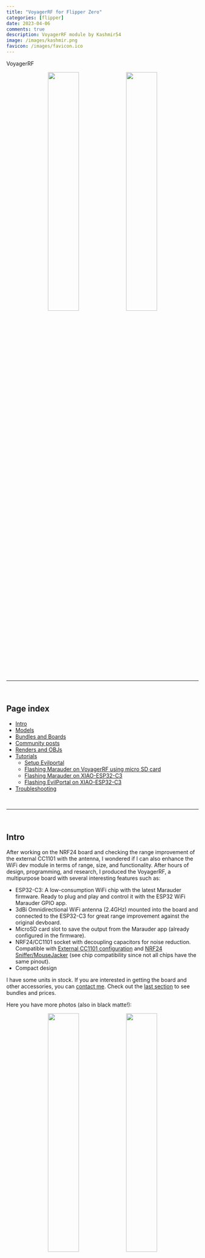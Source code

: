 ```yaml
---
title: "VoyagerRF for Flipper Zero"
categories: [flipper]
date: 2023-04-06
comments: true
description: VoyagerRF module by Kashmir54
image: /images/kashmir.png
favicon: /images/favicon.ico
---
```


<p class="vera">VoyagerRF</p>

<div display="grid" align="center">
  <img src="/images/flipper/voyager_white_1.jpg" class="main" width="40%"/>
  <img src="/images/flipper/voyager_black_0.jpg" class="main" width="40%"/>
</div>

<br>

---

<br>

## Page index

- [Intro](#intro)
- [Models](#models)
- [Bundles and Boards](#bundles-and-boards)
- [Community posts](#community-posts)
- [Renders and OBJs](#renders-objs-and-3d-cases)
- [Tutorials](#tutorials)
  - [Setup Evilportal](#rogueap--evilportal)
  - [Flashing Marauder on VoyagerRF using micro SD card](#flashing-marauder-on-voyagerrf-using-micro-sd-card)
  - [Flashing Marauder on XIAO-ESP32-C3](#flashing-marauder-on-xiao-esp32-c3)
  - [Flashing EvilPortal on XIAO-ESP32-C3](#flashing-evilportal-on-xiao-esp32-c3)
- [Troubleshooting](#troubleshooting)


<br>

---

<br>


## Intro

After working on the NRF24 board and checking the range improvement of the external CC1101 with the antenna, I wondered if I can also enhance the WiFi dev module in terms of range, size, and functionality. After hours of design, programming, and research, I produced the VoyagerRF, a multipurpose board with several interesting features such as:

- ESP32-C3: A low-consumption WiFi chip with the latest Marauder firmware. Ready to plug and play and control it with the ESP32 WiFi Marauder GPIO app.
- 3dBi Omnidirectional WiFi antenna (2.4GHz) mounted into the board and connected to the ESP32-C3 for great range improvement against the original devboard.
- MicroSD card slot to save the output from the Marauder app (already configured in the firmware).
- NRF24/CC1101 socket with decoupling capacitors for noise reduction. Compatible with [External CC1101 configuration](https://github.com/quen0n/flipperzero-ext-cc1101) and [NRF24 Sniffer/MouseJacker](https://github.com/UberGuidoZ/Flipper/blob/main/GPIO/ReadMe.md#nrf24l01--mousejack-pinout---8-pin) (see chip compatibility since not all chips have the same pinout).
- Compact design 

I have some units in stock. If you are interested in getting the board and other accessories, you can [contact me](mailto:kashmir_54@hotmail.com). Check out the [last section](#bundles-and-boards) to see bundles and prices.

Here you have more photos (also in black matte!):

<div display="grid" align="center">
  <img src="/images/flipper/voyager_white_5.jpg" width="40%"/>
  <img src="/images/flipper/voyager_white_2.jpg" width="40%"/>
</div>

<br>

---

<br>

## Models

Currently, I am building two models. The first one (normal) is focused on capabilities and range, and it includes an SMA connector to attach a 2.4GHz antenna. This increases the range significantly against the original dev board and any other PCB antennas. 
The second one (mini) is focused on portability and features a flat antenna in the back connected to the ESP32C3. This increases substantially the range in comparison to the original dev board, which makes it an interesting option. Here you have some pictures for the mini board:

<div display="grid" align="center">
  <img src="/images/flipper/voyagermini_black.jpg" width="40%"/>
  <img src="/images/flipper/voyagermini_black_back.jpg" width="40%"/>
</div>

<br>

---

<br>

# Bundles and Boards

If you are interested in getting the board and other accessories, you can [contact me](mailto:kashmir_54@hotmail.com) on my email kashmir_54@hotmail.com and I will get back to you!

## VoyagerRF Complete Pack / 70€

Available in black or white. Antennas can be black or white, as you prefer.

Includes:

- VoyagerRF board with Marauder Firmware preinstalled (v0.11.0)
- SMA Connector for ESP32C3 soldered into the PCB
- 3dBi Omni Antenna (2.4GHz)
- 3dBi Helical Antenna (433Mhz) 
- CC1101 module
- NRF24 module

<div display="grid" align="center">
  <img src="/images/flipper/models/white_3.jpg" width="40%"/>
  <img src="/images/flipper/models/black_3.jpg" width="40%"/>
</div>

<br>

## VoyagerRF mini Complete Pack / 65€

Available in black or white. Antennas can be black or white, as you prefer. 

Includes:

- VoyagerRF board with Marauder Firmware preinstalled (v0.11.0)
- Flat WiFi antenna
- 3dBi Omni Antenna (2.4GHz)
- 3dBi Helical Antenna (433Mhz) 
- CC1101 module
- NRF24 module

<div display="grid" align="center">
  <img src="/images/flipper/models/mini_white_pack_0.jpg" width="40%"/>
  <img src="/images/flipper/models/mini_black_pack_0.jpg" width="40%"/>
</div>

<br>

## VoyagerRF / 45€

Available in black or white. The antenna can be black or white, as you prefer.

Includes:

- VoyagerRF board with Marauder Firmware preinstalled (v0.11.0)
- SMA Connector for ESP32C3 soldered into the PCB
- 3dBi Omni Antenna (2.4GHz)

<div display="grid" align="center">
  <img src="/images/flipper/voyager_white_2.jpg" width="40%"/>
  <img src="/images/flipper/voyager_black_0.jpg" width="40%"/>
</div>

<br>

## VoyagerRF mini / 40€

Available in black or white. The antenna can be black or white, as you prefer.

Includes:

- VoyagerRF board with Marauder Firmware preinstalled (v0.11.0)
- Flat WiFi antenna

<div display="grid" align="center">
  <img src="/images/flipper/voyagermini_white_0.jpg" width="40%"/>
  <img src="/images/flipper/voyagermini_black.jpg" width="40%"/>
</div>

<br>

---

<br>


# Community posts

Thanks for sharing the VoyagerRF over the internet! This little project got some awesome backers posting on reddit about it, go check them out!

- [Original post](https://www.reddit.com/r/flipperzero/comments/12hfs8t/voyagerrf_a_multipurpose_gpio_board_based_on/)

- [Post by u/Cyber-bros](https://www.reddit.com/r/flipperzero/comments/1375tcj/which_color_would_you_get_white_or_black/)

- [Post by u/Deauther94](https://www.reddit.com/r/flipperzero/comments/12r7ub1/got_a_upgrade/)


<div display="grid" align="center">
  <img src="/images/flipper/reddit/cyber.png" width="40%"/>
  <img src="/images/flipper/reddit/deauth.png" width="40%"/>
</div>


<br>

---

<br>

## Renders, objs and 3D cases.

Many people asked me for the 3D model of the board to start creating some cases, I have uploaded the file and you can download the obj [here](https://kashmir54.github.io/assets/files/OBJ_PCB_VoyagerRF_v0.1.zip). 

Currently I don't have a 3D case design, if you create a 3D case, bear in mind the cable for the back antenna and the antenna itself! Also I will be grateful if you could share the 3D model with me or upload it to any of the free platforms (thingiverse or similars), so others can enjoy it. I will place the link and author in this blog.

- [VoyagerRF ver 0.1](https://kashmir54.github.io/assets/files/OBJ_PCB_VoyagerRF_v0.1.zip)

<p align="center">
  <img src="/images/flipper/voyager_render_v0.png" width="80%"/>
</p>


<br>

---

<br>


# Tutorials

In this section you can find resource to explore further this little board.

- [Setup Evilportal](#rogueap--evilportal)
- [Flashing Marauder on VoyagerRF using micro SD card](#flashing-marauder-on-voyagerrf-using-micro-sd-card)
- [Flashing XIAO-ESP32-C3](#flashing-marauder-on-xiao-esp32-c3)
- [Flashing EvilPortal on XIAO-ESP32-C3](#flashing-evilportal-on-xiao-esp32-c3)

## Getting started

What can you do with the VoyagerRF and the rest of the modules in the kit?

Possibilities are limitless! But here I will go over some ideas that you might find interesting and useful in some red teaming tasks.

<div class="error">

<b>DISCLAIMER:</b> These tutorials and information are solely for educational purposes and not an intended use of the device. They provide a hands-on experience in the field of cybersecurity and penetration testing. Any illegal use is strictly prohibited. Test on your own environment and with your own gear.

</div>

<br>

## RogueAP / Evilportal

<div>
<iframe width="560" height="315" src="https://www.youtube.com/embed/q-dpkW7P3o0" title="YouTube video player" frameborder="0" allow="accelerometer; autoplay; clipboard-write; encrypted-media; gyroscope; picture-in-picture; web-share" allowfullscreen></iframe>
</div>

A rogue access point is a wireless access point that has been installed on a secure network without explicit authorization from a local network administrator, whether added by a well-meaning employee or by a malicious attacker. [Wikipedia, Rogue Access Point](https://en.wikipedia.org/wiki/Rogue_access_point).

In this case, we can use the VoyagerRF and Marauder firmware to create a RogueAP to log user credentials. Requirements:

- [Unleashed Firmware](https://github.com/DarkFlippers/unleashed-firmware) (v060+) or any other firmware with [Marauder Companion app](https://github.com/0xchocolate/flipperzero-wifi-marauder) v0.6.0+ (\[ESP32\] WiFi Marauder app).
- [Marauder firmware (v0.11.0+)](https://github.com/justcallmekoko/ESP32Marauder/wiki/update-firmware) on you WiFi devboard
- WiFi devboard with micro SD card slot (or a VoyagerRF 😉)
- 32GB or less MicroSD card + USB adapter
- A computer or a device to load files into the VoyagerRF board micro SD card

Once you have all the requirements set you are good to go.

Steps:

**Step 1.** Set the configuration files.

You need two files to be placed on the MicroSD card: **ap.config.txt** and **index.html**. The first one holds the AP name (the WiFi name) and the second one stores the html code that will be displayed in the captive portal (the webpage that pops up when you connect to the WiFi).

For the ap.config.txt I will use this content:

```
Google Free Wifi
```

And for the index.html I have use a login form with Google's look and feel. You can choose any html you want, in this [Github repo](https://github.com/bigbrodude6119/flipper-zero-evil-portal/tree/main/portals) you will find many html files created by [roshanravan](https://github.com/roshanravan), download it and rename it to **index.html** .

```html
<!DOCTYPE html>
<html>
<head>
    ...
    <meta name="viewport" content="width=device-width,initial-scale=1,maximum-scale=1">
</head>
<body>
    <div class="login-container">
        <form action="/get" id="email-form-step">
            ...
            <h1>Sign in</h1>
            <h2>Use your Google Account</h2>
            <input name="email" type="text" class="g-input" placeholder="Email" required>
            <input name="password" type="password" class="g-input" placeholder="Password" required>
            <button class="gbtn-primary" type="submit">Next</button>
        </form>
    </div>
</body>
</html>

```

**Step 2.** Load the files into the MicroSD card.

Just that, place the two files in the root folder or the MicroSD card

**Step 3.** Eject the MicroSD card and plug it into the VoyagerRF board.

**Step 4.** Launch WiFi Marauder app on the flipper with the MicroSD card already plugged in and launch the portal.

**Step 5.** Test it out on your mobile phone, it will display the captive portal once connected. Here are some examples:

<div display="grid" align="center">
  <img src="/images/flipper/evilportal/amazon.jpg" width="30%"/>
  <img src="/images/flipper/evilportal/google.jpg" width="30%"/>
  <img src="/images/flipper/evilportal/microsoft.jpg" width="30%"/>
</div>

_Templates by [roshanravan](https://github.com/roshanravan)._

As easy as that! If you have any concerns, check out the YouTube video showing these steps!

<br>

## NRF24 Sniffer: Wireless BadUSB

TBA

<br>

## WiFi WPA Handshake: catch and crack

TBA

<br>

## Flashing Marauder on VoyagerRF using micro SD card

Since current update from source might be hard to compile and manage with the new dependencies, I have prepared the bin file to update from the SD on marauder firmware. If you got a VoyagerRF, you have Marauder firmware preinstalled, so you can perform this update. 

Here you have the video:

<div>
<iframe width="560" height="315" src="https://www.youtube.com/embed/JZKtMV9_qtk" title="YouTube video player" frameborder="0" allow="accelerometer; autoplay; clipboard-write; encrypted-media; gyroscope; picture-in-picture; web-share" allowfullscreen></iframe>
</div>

And these are the steps to update:

**Step 1.** Download the desired version of marauder from the following options:

| Version     | File       |
| ----------- | ----------- |
| v0.10.7   | [voyagerrf_marauder_v0_10_7.bin](https://kashmir54.github.io/assets/files/voyagerrf_marauder_v0_10_7.bin)      |
| v0.11.0-rc1   | [voyagerrf_marauder_v0_11_0.bin](https://kashmir54.github.io/assets/files/voyagerrf_marauder_v0_11_0.bin)      |
| v0.11.0-rc2   | [voyagerrf_marauder_v0_11_0_rc2.bin](https://kashmir54.github.io/assets/files/voyagerrf_marauder_v0_11_0_rc2.bin)      |
| v0.11.0-rc3   | [voyagerrf_marauder_v0_11_0_rc3.bin](https://kashmir54.github.io/assets/files/voyagerrf_marauder_v0_11_0_rc3.bin)      |

**Step 2.** Rename the file to **update.bin** and move it to your micro SD card (the one that will go to the VoyagerRF).

<p align="center">
  <img src="/images/flipper/update/file_sd.png" width="70%"/>
</p>

**Step 3.** Insert the micro SD card in the VoyagerRF and enter into the companion app (ESP32 WiFi Marauder app) and go to _Update_ option and select the sd option, hit enter, then if you have renamed the file correctly, the update will start:

<p align="center">
  <img src="/images/flipper/update/1_0_update.png" width="55%"/>
</p>

Updating...

<p align="center">
  <img src="/images/flipper/update/1_1_update.png" width="55%"/>
</p>

Reboot the Marauder and you can see the new version:

<p align="center">
  <img src="/images/flipper/update/1_2_update.png" width="55%"/>
</p>

And the evilportal command (if you got the v0.11.0+) ready to use:

<p align="center">
  <img src="/images/flipper/update/1_3_update.png" width="55%"/>
</p>

That's it, now we have to wait until companion app gets updated.


## Flashing Marauder on Xiao-ESP32-C3

Are you looking to explore further with the ESP32-C3? Then, let me share with you the flashing process and the different steps needed to shape the Arduino IDE environment.

<div class="warning">

<b>WARNING:</b> This tutorial is valid for Marauder v0.10.7 or before, version v0.11.0 requires tricky configurations that won't be explained in this page. If you already have marauder firmware, use the [update from micro SD card](#flashing-marauder-on-voyagerrf-using-micro-sd-card) option, it will be painless. If you installed evilportal or other firmware and you don't have the possibility to update from the micro sd card, I suggest you install this v0.10.0 version and then update from the sd card.

If you are going to flash the VoyagerRF's ESP32 or connect its USBC to your computer or to a power source, make sure to unplug the VoyagerRF from your flipper in order to avoid malfunctions or data corruption on your Flipper's micro SD card.

</div>


**Step 1.** Install [Arduino IDE](https://www.arduino.cc/en/software).

**Step 2.** Download [latests ESP32 Marauder source code](https://github.com/justcallmekoko/ESP32Marauder/releases/latest) and extract the ZIP content in a folder:

<p align="center">
  <img src="/images/flipper/marauder_src.png" width="80%"/>
</p>

**Step 3.** Go to the folder you have extracted, over esp32_marauder and open esp32_marauder.ino with ArduinoIDE:

<div class="note">

<b>ESP32Marauder-0.10.x > esp32_marauder > esp32_marauder.ino</b>

</div>

<p align="center">
  <img src="/images/flipper/open_ino.png" width="80%"/>
</p>

**Step 4.** Set up the libraries for Marauder:

We will install the firmware from the source code, therefore, we will need the libraries used in the Marauder. To do it, download the libraries as a zip as displayed in the following image:

<p align="center">
  <img src="/images/flipper/download.png" width="90%"/>
</p>

You gotta do it over all the following requirements:

- [lv_arduino](https://github.com/lvgl/lv_arduino)
- [LinkedList](https://github.com/ivanseidel/LinkedList)
- [TFT_eSPI](https://github.com/justcallmekoko/TFT_eSPI)
- [JPEGDecoder](https://github.com/Bodmer/JPEGDecoder)
- [NimBLE-Arduino](https://github.com/h2zero/NimBLE-Arduino)
- [Adafruit_NeoPixel](https://github.com/adafruit/Adafruit_NeoPixel)
- [ArduinoJson](https://github.com/bblanchon/ArduinoJson/archive/refs/tags/v6.18.2.zip)
- [SwitchLib](https://github.com/justcallmekoko/SwitchLib/archive/refs/tags/v1.1.1.zip)

Then to add the libraries go to the following menu and select the downloaded ZIPs one by one.

<p align="center">
  <img src="/images/flipper/add_lib.png" width="70%"/>
</p>

**Step 5.** Install _esp32 by Espressif Systems_ from the Boards Manager:

Currently, I found the ESP32 stable at version 2.0.9. Go to boards, search for esp32 and install version 2.0.9:

<p align="center">
  <img src="/images/flipper/esp32.png" width="50%"/>
</p>


**Step 6.** Modifying platform.txt for ESP32-C3 support:

As stated in the [ArduinoIDE setup instructions](https://github.com/justcallmekoko/ESP32Marauder/wiki/arduino-ide-setup#if-you-are-following-these-instructions-you-do-not-need-to-do-this), you have to modify the platform.txt. To do that, find the esp32 platform.txt on your system. It should be somewhere near this path:

<div class="note">

<b>C:\Users\your_user\AppData\Local\Arduino15\packages\esp32\hardware\esp32\2.0.6\platform.txt</b>

</div>

Now, add **-w** to build.extra_flags.esp32c3 option:

```bash
build.extra_flags.esp32c3=-w -DARDUINO_USB_MODE=1 -DARDUINO_USB_CDC_ON_BOOT={build.cdc_on_boot} ...
```

And add **-zmuldefs** to compiler.c.elf.libs.esp32c3 option:

```bash
compiler.c.elf.libs.esp32c3=-zmuldefs -lesp_ringbuf -lefuse -lesp_ipc -ldriver -lesp_pm ...
```

Save and restart Arduino IDE (if open).

**Step 7.** Change Micro SD Card pin

In the configs.h, change the MARAUDER_FLIPPER SD_CS definition to pin 4, since the VoyagerRF board is designed to work with CS pin in that GPIO:

```c
// SD DEFINITIONS
#ifdef MARAUDER_V4
  #define SD_CS 12
#endif

#ifdef MARAUDER_V6
  #define SD_CS 12
#endif

#ifdef MARAUDER_KIT
  #define SD_CS 12
#endif

#ifdef MARAUDER_MINI
  #define SD_CS 4
#endif

#ifdef MARAUDER_FLIPPER
  #define SD_CS 4 // Change from 10 to 4 here
#endif

#ifdef ESP32_LDDB
  #define SD_CS 4
#endif
```

**Step 8.** Set the board (XIAO-ESP32-C3)

Connect your VoyagerRF board (remember to disconnect it from the Flipper). Go to the boards menu and select the proper model (XIAO-ESP32-C3):

<p align="center">
  <img src="/images/flipper/xiao_esp32_option.png" width="80%"/>
</p>

Go over port and select the board that poped up when connected (don't mind the fingerprint, it will be a little bit random):

<p align="center">
  <img src="/images/flipper/port.png" width="70%"/>
</p>

The rest of the options are as follow:

| Setting     | Value       |
| ----------- | ----------- |
| USB CDC On Boot (important)   | Disabled      |
| CPU Frequency         | 160MHz (WiFi) |
| Core Debug Level      | None          |
| Erase All Flash...    | Disabled      |
| Flash Frequency       | 80 MHz        |
| Flash Mode            | QIO           |
| Flash Size            | 4MB (32Mb)    |
| Partition Scheme      | Minimal SPIFFS|
| Upload Speed          | 921600        |


**Step 9.** Hit Compile and Upload and all should run correctly. You should have this output if all went smoothly:

<p align="center">
  <img src="/images/flipper/output.png" width="80%"/>
</p>


## Flashing EvilPortal on Xiao-ESP32-C3

Many people have requested a guide for flashing ESP32C3 with new trending app, [EvilPortal](https://github.com/bigbrodude6119/flipper-zero-evil-portal). Following these steps you will achieve it.

<div class="warning">

<b>WARNING:</b> Marauder firmware (v0.11.0+) and Flipper's Marauder Companion app (v0.6.0+) already includes the evilportal within, so there is no need to have this Evilportal firmware. If you flash the VoyagerRF board with this standalone version you won't be able to use marauder until you flash it again. This steps were valid on version 0.0.2. Tutorial could get old as the version evolve.

</div>

**Step 1.** Install [Arduino IDE](https://www.arduino.cc/en/software).


**Step 2.** Download [latests evilportal release](https://github.com/bigbrodude6119/flipper-zero-evil-portal/releases/latest) specifically, we will need EvilPortal.ino. You might want to download evil_portal_sd_folder.zip and unleashed-.evil_portal.fap.zip since you need them for seting up your Flipper:

<p align="center">
  <img src="/images/flipper/evilportal/evilportal_src.png" width="90%"/>
</p>


**Step 3.** Open EvilPortal.ino with ArduinoIDE:

<p align="center">
  <img src="/images/flipper/evilportal/open_ino_2.png" width="80%"/>
</p>


**Step 4.** Set up the libraries for EvilPortal:

We will install the firmware from the source code, therefore, we will need the libraries used in the EvilPortal. To do it, download the libraries as a zip as displayed in the following image:

<p align="center">
  <img src="/images/flipper/evilportal/lib.png" width="90%"/>
</p>

You gotta do it over all the following libraries:

- [AsyncTCP](https://github.com/me-no-dev/AsyncTCP)
- [ESPAsyncWebServer](https://github.com/me-no-dev/ESPAsyncWebServer)

Then to add the libraries go to the following menu and select the downloaded ZIPs one by one.

<p align="center">
  <img src="/images/flipper/evilportal/install_lib.png" width="70%"/>
</p>

<p align="center">
  <img src="/images/flipper/evilportal/add_lib.png" width="70%"/>
</p>

**Step 5.** Install _esp32 by Espressif Systems_ from the Boards Manager:

Currently, I found the ESP32 stable at version 2.0.9. Go to boards, search for esp32 and install version 2.0.9:

<p align="center">
  <img src="/images/flipper/esp32.png" width="50%"/>
</p>

**Step 6** Modify AsyncWebSocket.cpp:

There is a bug in the ESPAsyncWebServer library for the ESP32C3, mainteiner has not fixed it, so we have to do it manually. 

Go to the folder where the file is, it should be something like this one:

<div class="note">

<b>NOTE:</b> C:\Users\youruser\Documents\Arduino\libraries\ESPAsyncWebServer-master\src

</div>

Then open the file and edit the following line:

<p align="center">
  <img src="/images/flipper/evilportal/edit.png" width="70%"/>
</p>

<p align="center">
  <img src="/images/flipper/evilportal/line.png" width="70%"/>
</p>

Replace it with the following typed return statement as shown in the following piece of code: _return IPAddress((uint32_t)0);_

```c
IPAddress AsyncWebSocketClient::remoteIP() {
    if(!_client) {
        return IPAddress((uint32_t)0);  //Before: return IPAddress(0U);
    }
    return _client->remoteIP();
}
```

Code and library wise you are all set, now move into board selection.


**Step 7** Set the board (XIAO-ESP32-C3)

Connect your VoyagerRF board (remember to disconnect it from the Flipper). Go to the boards menu and select the proper model (XIAO-ESP32-C3):

<p align="center">
  <img src="/images/flipper/evilportal/board.png" width="80%"/>
</p>

Go over port and select the board that poped up when connected (don't mind the fingerprint, it will be a little bit random):

<p align="center">
  <img src="/images/flipper/evilportal/port.png" width="70%"/>
</p>

The rest of the options are as follow:

| Setting     | Value       |
| ----------- | ----------- |
| USB CDC On Boot (important)   | Disabled      |
| CPU Frequency         | 160MHz (WiFi) |
| Core Debug Level      | None          |
| Erase All Flash...    | Disabled      |
| Flash Frequency       | 80 MHz        |
| Flash Mode            | QIO           |
| Flash Size            | 4MB (32Mb)    |
| Partition Scheme      | Minimal SPIFFS|
| Upload Speed          | 921600        |


If everything is successful, you should see the following messages:

<p align="center">
  <img src="/images/flipper/evilportal/ok.png" width="80%"/>
</p>

Now we can set up the rest of the environment.


**Step 8** Load APP (.fap) and set up data to your Flipper:

Connect your flipper, use the qFlipper app or other file explorer, then, get the unleashed-evil_portal.fap.zip we downloaded from the repo, unzip it, and drop it to the apps/gpio folder as shown in the image:

<p align="center">
  <img src="/images/flipper/evilportal/app.png" width="70%"/>
</p>

Do the same with the folder evil_portal_sd_folder.zip, unzip it, and drop the complete folder 

<p align="center">
  <img src="/images/flipper/evilportal/evil_folder.png" width="70%"/>
</p>

Within that folder you should have two files, ap.config.txt, where you have to place the AP name and the index.html, which is the page that is going to load when the Captive Portal is displayed in the phone.

And that's it, you are now able to plug the VoyagerRF and show up with the captive portal when clients connect. You can also save the logs to the flipper sd card with no issue:

<p align="center">
  <img src="/images/flipper/evilportal/set_up.jpg" width="80%"/>
</p>

We connect to the Wifi Network and the captive portal shows up:

<p align="center">
  <img src="/images/flipper/evilportal/captive_portal.jpg" width="80%"/>
</p>

Inseting the credentials and saving them to the log file:

<p align="center">
  <img src="/images/flipper/evilportal/logs.png" width="50%"/>
</p>


# Troubleshooting

- If the compilation output errors with duplicates variables and headers:

Check that the changes on platform.txt are correct and that you have restarted Arduino IDE.

- I'm connecting the module to the Flipper, but commands are not displaying anything:

Go to Tools > USB CDC On Boot and set "Disable" so the connection is set on the TX/RX ports instead of the USBC connector in the XIAO-ESP32-C3

- I'm trying to update, but it is not working.

Using a Samsung MicroSD card will cause Marauder not to boot, as stated on the [official wiki](https://github.com/justcallmekoko/ESP32Marauder/wiki/sd-update).

- I hit **scan** or other commands in ESP32 Wifi Marauder Companion and I get no output or I get a "Press BACK to send stopscan":

  - If you are using the VoyagerRF **WITH** the Micro SD card connected:
    
    This happens usually on Flipper's RogueMaster firmware. Go to GPIO and set _5V on GPIO_ to **ON**.

  - If you are using the VoyagerRF **WITHOUT** the Micro SD card connected:
    
    There is a bug on the Marauder v0.10.4 firmware or companion app. If there is no SD card connected, when booting (entering the ESP32 WiFi Marauder app), the ESP32 will be bugged, you can hit the reset button while being in the app and you can use the module as normal. Everytime you get into the app with no Micro SD card connected to the VoyagerRF, you will have to hit the reset button. I'm trying to work this out.

<p align="center">
  <img src="/images/flipper/reset_button.png" width="60%"/>
</p>

- The micro SD card is connected to the VoyagerRF, but no pcaps are being saved:

Do not use a micro SD card with more than 32GB, use 32GB or less.

Check the configs.h and make sure that only #define MARAUDER_FLIPPER is uncommented and that you have changed the #define SD_CS 4 as previously described.

Connect the SD card before entering the ESP32 WiFi Marauder app.

- Please, if you have other issues, please, contact me on my email.

